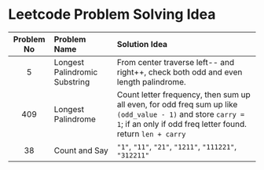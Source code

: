 # Leetcode Problem Solving Idea 

| Problem No | Problem Name                  | Solution Idea                                                                                                                                                             |
| :--------: | :---------------------------- | :------------------------------------------------------------------------------------------------------------------------------------------------------------------------ |
|     5      | Longest Palindromic Substring | From center traverse left-- and right++, check both odd and even length palindrome.                                                                                       |
|    409     | Longest Palindrome            | Count letter frequency, then sum up all even, for odd freq sum up like `(odd_value - 1)` and store `carry = 1`; if an only if odd freq letter found. return `len + carry` |
|     38     | Count and Say                 | `"1"`, `"11"`, `"21"`, `"1211"`, `"111221"`, `"312211"`                                                                                                                   |
